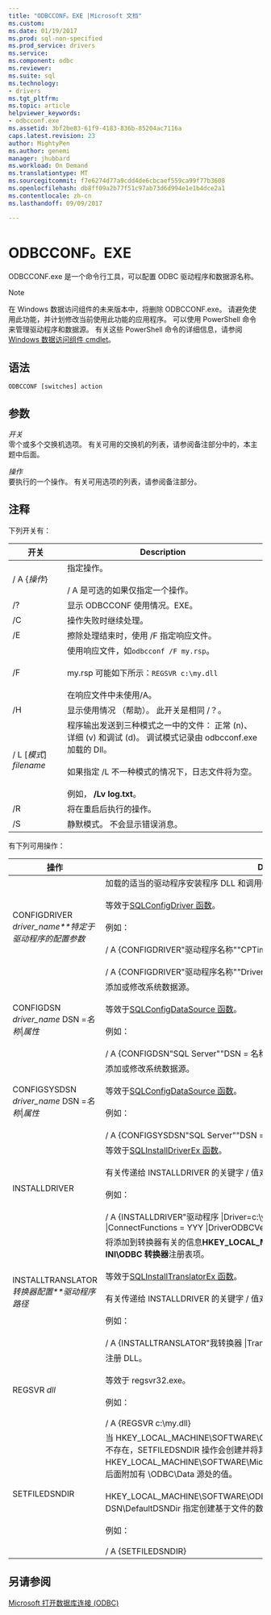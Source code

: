 ```yaml
---
title: "ODBCCONF。EXE |Microsoft 文档"
ms.custom: 
ms.date: 01/19/2017
ms.prod: sql-non-specified
ms.prod_service: drivers
ms.service: 
ms.component: odbc
ms.reviewer: 
ms.suite: sql
ms.technology:
- drivers
ms.tgt_pltfrm: 
ms.topic: article
helpviewer_keywords:
- odbcconf.exe
ms.assetid: 3bf2be83-61f9-4183-836b-85204ac7116a
caps.latest.revision: 23
author: MightyPen
ms.author: genemi
manager: jhubbard
ms.workload: On Demand
ms.translationtype: MT
ms.sourcegitcommit: f7e6274d77a9cdd4de6cbcaef559ca99f77b3608
ms.openlocfilehash: db8ff09a2b77f51c97ab73d6d994e1e1b4dce2a1
ms.contentlocale: zh-cn
ms.lasthandoff: 09/09/2017

---
```

# <a name="odbcconfexe"></a>ODBCCONF。EXE
ODBCCONF.exe 是一个命令行工具，可以配置 ODBC 驱动程序和数据源名称。  
  
> [!NOTE]  
>  在 Windows 数据访问组件的未来版本中，将删除 ODBCCONF.exe。 请避免使用此功能，并计划修改当前使用此功能的应用程序。 可以使用 PowerShell 命令来管理驱动程序和数据源。 有关这些 PowerShell 命令的详细信息，请参阅[Windows 数据访问组件 cmdlet](https://technet.microsoft.com/library/hh771019.aspx)。  
  
## <a name="syntax"></a>语法  
  
```  
ODBCCONF [switches] action  
```  
  
## <a name="arguments"></a>参数  
 *开关*  
 零个或多个交换机选项。 有关可用的交换机的列表，请参阅备注部分中的，本主题中后面。  
  
 *操作*  
 要执行的一个操作。 有关可用选项的列表，请参阅备注部分。  
  
## <a name="remarks"></a>注释  
 下列开关有：  
  
|开关|Description|  
|------------|-----------------|  
|/ A {*操作*}|指定操作。<br /><br /> / A 是可选的如果仅指定一个操作。|  
|/?|显示 ODBCCONF 使用情况。EXE。|  
|/C|操作失败时继续处理。|  
|/E|擦除处理结束时，使用 /F 指定响应文件。|  
|/F|使用响应文件，如`odbcconf /F my.rsp`。<br /><br /> my.rsp 可能如下所示：`REGSVR c:\my.dll`<br /><br /> 在响应文件中未使用/A。|  
|/H|显示使用情况 （帮助）。 此开关是相同 /？。|  
|/ L [*模式*] *filename*|程序输出发送到三种模式之一中的文件： 正常 (n)、 详细 (v) 和调试 (d)。 调试模式记录由 odbcconf.exe 加载的 Dll。<br /><br /> 如果指定 /L 不一种模式的情况下，日志文件将为空。<br /><br /> 例如， **/Lv log.txt**。|  
|/R|将在重启后执行的操作。|  
|/S|静默模式。 不会显示错误消息。|  
  
 有下列可用操作：  
  
|操作|Description|  
|------------|-----------------|  
|CONFIGDRIVER *driver_name**特定于驱动程序的配置参数*|加载的适当的驱动程序安装程序 DLL 和调用**ConfigDriver**函数。<br /><br /> 等效于[SQLConfigDriver 函数](../odbc/reference/syntax/sqlconfigdriver-function.md)。<br /><br /> 例如：<br /><br /> / A {CONFIGDRIVER"驱动程序名称""CPTimeout = 60"}<br /><br /> / A {CONFIGDRIVER"驱动程序名称""DriverODBCVer = 03.80"}|  
|CONFIGDSN *driver_name* DSN =*名称*&#124;*属性*|添加或修改系统数据源。<br /><br /> 等效于[SQLConfigDataSource 函数](../odbc/reference/syntax/sqlconfigdatasource-function.md)。<br /><br /> 例如：<br /><br /> / A {CONFIGDSN"SQL Server""DSN = 名称 &#124;服务器 = srv"}|  
|CONFIGSYSDSN *driver_name* DSN =*名称*&#124;*属性*|添加或修改系统数据源。<br /><br /> 等效于[SQLConfigDataSource 函数](../odbc/reference/syntax/sqlconfigdatasource-function.md)。<br /><br /> 例如：<br /><br /> / A {CONFIGSYSDSN"SQL Server""DSN = 名称 &#124;服务器 = srv"}|  
|INSTALLDRIVER|等效于[SQLInstallDriverEx 函数](../odbc/reference/syntax/sqlinstalldriverex-function.md)。<br /><br /> 有关传递给 INSTALLDRIVER 的关键字 / 值对语法的信息，请参阅[驱动程序规范子项](../odbc/reference/install/driver-specification-subkeys.md)。<br /><br /> 例如：<br /><br /> / A {INSTALLDRIVER"驱动程序 &#124;Driver=c:\your.dll &#124;Setup=c:\your.dll &#124;APILevel = 2 &#124;ConnectFunctions = YYY &#124;DriverODBCVer = 03.50 &#124;FileUsage = 0 &#124;SQLLevel = 1"}|  
|INSTALLTRANSLATOR*转换器配置**驱动程序路径*|将添加到转换器有关的信息**HKEY_LOCAL_MACHINE\SOFTWARE\ODBC\ODBCINST。INI\ODBC 转换器**注册表项。<br /><br /> 等效于[SQLInstallTranslatorEx 函数](../odbc/reference/syntax/sqlinstalltranslatorex-function.md)。<br /><br /> 有关传递给 INSTALLDRIVER 的关键字 / 值对语法的信息，请参阅[转换器规范子项](../odbc/reference/install/translator-specification-subkeys.md)。<br /><br /> 例如：<br /><br /> / A {INSTALLTRANSLATOR"我转换器 &#124;Translator=c:\my.dll &#124;Setup=c:\my.dll"}|  
|REGSVR *dll*|注册 DLL。<br /><br /> 等效于 regsvr32.exe。<br /><br /> 例如：<br /><br /> / A {REGSVR c:\my.dll}|  
|SETFILEDSNDIR|当 HKEY_LOCAL_MACHINE\SOFTWARE\ODBC\ODBC。INI\ODBC 文件 DSN\DefaultDSNDir 不存在，SETFILEDSNDIR 操作会创建并将其分配 HKEY_LOCAL_MACHINE\SOFTWARE\Microsoft\Windows\CurrentVersion\CommonFilesDir，后面附加有 \ODBC\Data 源处的值。<br /><br /> HKEY_LOCAL_MACHINE\SOFTWARE\ODBC\ODBC 处的值。INI\ODBC 文件 DSN\DefaultDSNDir 指定创建基于文件的数据源时使用 ODBC 数据源管理器的默认位置。<br /><br /> 例如：<br /><br /> / A {SETFILEDSNDIR}|  
  
## <a name="see-also"></a>另请参阅  
 [Microsoft 打开数据库连接 (ODBC)](../odbc/microsoft-open-database-connectivity-odbc.md)

